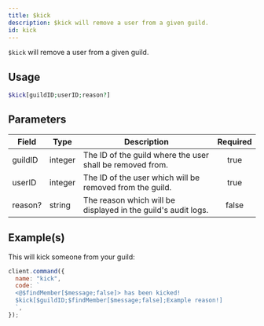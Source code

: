 ```yaml
---
title: $kick
description: $kick will remove a user from a given guild.
id: kick
---
```


`$kick` will remove a user from a given guild.

## Usage

```php
$kick[guildID;userID;reason?]
```

## Parameters

| Field   | Type    | Description                                                   | Required |
| ------- | ------- | ------------------------------------------------------------- | :------: |
| guildID | integer | The ID of the guild where the user shall be removed from.     |   true   |
| userID  | integer | The ID of the user which will be removed from the guild.      |   true   |
| reason? | string  | The reason which will be displayed in the guild's audit logs. |  false   |

## Example(s)

This will kick someone from your guild:

```javascript
client.command({
  name: "kick",
  code: `
  <@$findMember[$message;false]> has been kicked!
  $kick[$guildID;$findMember[$message;false];Example reason!]
  `,
});
```

